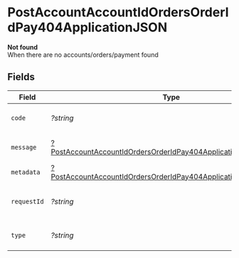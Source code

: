 # PostAccountAccountIdOrdersOrderIdPay404ApplicationJSON

**Not found**\
When there are no accounts/orders/payment found



## Fields

| Field                                                                                                                                                        | Type                                                                                                                                                         | Required                                                                                                                                                     | Description                                                                                                                                                  | Example                                                                                                                                                      |
| ------------------------------------------------------------------------------------------------------------------------------------------------------------ | ------------------------------------------------------------------------------------------------------------------------------------------------------------ | ------------------------------------------------------------------------------------------------------------------------------------------------------------ | ------------------------------------------------------------------------------------------------------------------------------------------------------------ | ------------------------------------------------------------------------------------------------------------------------------------------------------------ |
| `code`                                                                                                                                                       | *?string*                                                                                                                                                    | :heavy_minus_sign:                                                                                                                                           | Code of the api error.                                                                                                                                       | order-validation-error                                                                                                                                       |
| `message`                                                                                                                                                    | [?PostAccountAccountIdOrdersOrderIdPay404ApplicationJSONMessage](../../models/operations/PostAccountAccountIdOrdersOrderIdPay404ApplicationJSONMessage.md)   | :heavy_minus_sign:                                                                                                                                           | Message explaining the error.                                                                                                                                |                                                                                                                                                              |
| `metadata`                                                                                                                                                   | [?PostAccountAccountIdOrdersOrderIdPay404ApplicationJSONMetadata](../../models/operations/PostAccountAccountIdOrdersOrderIdPay404ApplicationJSONMetadata.md) | :heavy_minus_sign:                                                                                                                                           | N/A                                                                                                                                                          |                                                                                                                                                              |
| `requestId`                                                                                                                                                  | *?string*                                                                                                                                                    | :heavy_minus_sign:                                                                                                                                           | Request identifier in UUID format.                                                                                                                           | bcc78633-cd09-4e7d-8f3b-d593fdc1439c                                                                                                                         |
| `type`                                                                                                                                                       | *?string*                                                                                                                                                    | :heavy_minus_sign:                                                                                                                                           | Type of the external error.                                                                                                                                  | api-error                                                                                                                                                    |